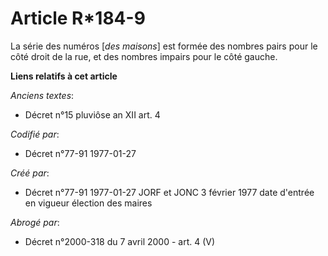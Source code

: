 # Article R*184-9

La série des numéros [*des maisons*] est formée des nombres pairs pour le côté droit de la rue, et des nombres impairs pour
le côté gauche.

**Liens relatifs à cet article**

_Anciens textes_:

  - Décret n°15 pluviôse an XII art. 4

_Codifié par_:

  - Décret n°77-91 1977-01-27

_Créé par_:

  - Décret n°77-91 1977-01-27 JORF et JONC 3 février 1977 date d'entrée en vigueur élection des maires

_Abrogé par_:

  - Décret n°2000-318 du 7 avril 2000 - art. 4 (V)
